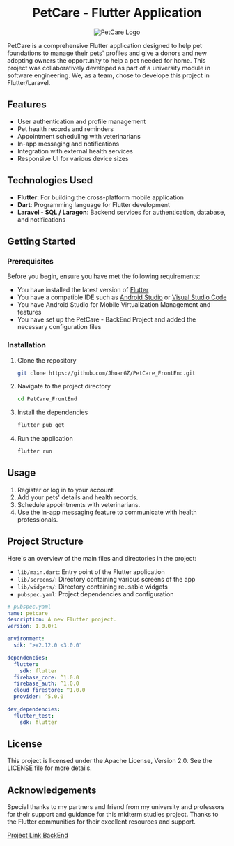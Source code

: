 
<h1 align="center"><strong>PetCare - Flutter Application</strong></h1>


<p align="center">
  <img src="https://github.com/JhoanGZ/PetCare_FrontEnd/blob/main/assets/images/logo_petcare.png?raw=true" alt="PetCare Logo" />
</p>


PetCare is a comprehensive Flutter application designed to help pet foundations to manage their pets' profiles and give a donors and new adopting owners the opportunity to help a pet needed for home. 
This project was collaboratively developed as part of a university module in software engineering. 
We, as a team, chose to develope this project in Flutter/Laravel.

## Features

- User authentication and profile management
- Pet health records and reminders
- Appointment scheduling with veterinarians
- In-app messaging and notifications
- Integration with external health services
- Responsive UI for various device sizes

## Technologies Used

- **Flutter**: For building the cross-platform mobile application
- **Dart**: Programming language for Flutter development
- **Laravel - SQL / Laragon**: Backend services for authentication, database, and notifications

## Getting Started

### Prerequisites

Before you begin, ensure you have met the following requirements:

- You have installed the latest version of [Flutter](https://flutter.dev/docs/get-started/install)
- You have a compatible IDE such as [Android Studio](https://developer.android.com/studio) or [Visual Studio Code](https://code.visualstudio.com/)
- You have Android Studio for Mobile Virtualization Management and features
- You have set up the PetCare - BackEnd Project and added the necessary configuration files

### Installation

1. Clone the repository

    ```sh
    git clone https://github.com/JhoanGZ/PetCare_FrontEnd.git
    ```

2. Navigate to the project directory

    ```sh
    cd PetCare_FrontEnd
    ```

3. Install the dependencies

    ```sh
    flutter pub get
    ```

4. Run the application

    ```sh
    flutter run
    ```

## Usage

1. Register or log in to your account.
2. Add your pets' details and health records.
3. Schedule appointments with veterinarians.
4. Use the in-app messaging feature to communicate with health professionals.

## Project Structure

Here's an overview of the main files and directories in the project:

- `lib/main.dart`: Entry point of the Flutter application
- `lib/screens/`: Directory containing various screens of the app
- `lib/widgets/`: Directory containing reusable widgets
- `pubspec.yaml`: Project dependencies and configuration

```yaml
# pubspec.yaml
name: petcare
description: A new Flutter project.
version: 1.0.0+1

environment:
  sdk: ">=2.12.0 <3.0.0"

dependencies:
  flutter:
    sdk: flutter
  firebase_core: ^1.0.0
  firebase_auth: ^1.0.0
  cloud_firestore: ^1.0.0
  provider: ^5.0.0

dev_dependencies:
  flutter_test:
    sdk: flutter

```
## License
This project is licensed under the Apache License, Version 2.0. See the LICENSE file for more details.

## Acknowledgements
Special thanks to my partners and friend from my university and professors for their support and guidance for this midterm studies project.
Thanks to the Flutter communities for their excellent resources and support.

[Project Link BackEnd](https://github.com/JhoanGZ/PetCare_BackEnd)
